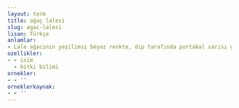 ```yaml
---
layout: term
title: ağaç lalesi
slug: agac-lalesi
lisan: Türkçe
anlamlar:
- Lale ağacının yeşilimsi beyaz renkte, dip tarafında portakal sarısı geniş bir bant olan, laleye benzeyen çiçeği
ozellikler:
- - isim
  - bitki bilimi
ornekler:
- - ''
orneklerkaynak:
- - ''
---
```

